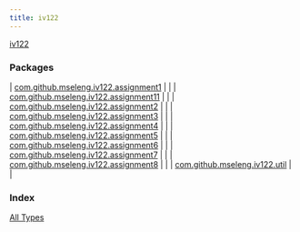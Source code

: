 ```yaml
---
title: iv122
---
```


[iv122](.)

### Packages

| [com.github.mseleng.iv122.assignment1](com.github.mseleng.iv122.assignment1/index.md) |  |
| [com.github.mseleng.iv122.assignment11](com.github.mseleng.iv122.assignment11/index.md) |  |
| [com.github.mseleng.iv122.assignment2](com.github.mseleng.iv122.assignment2/index.md) |  |
| [com.github.mseleng.iv122.assignment3](com.github.mseleng.iv122.assignment3/index.md) |  |
| [com.github.mseleng.iv122.assignment4](com.github.mseleng.iv122.assignment4/index.md) |  |
| [com.github.mseleng.iv122.assignment5](com.github.mseleng.iv122.assignment5/index.md) |  |
| [com.github.mseleng.iv122.assignment6](com.github.mseleng.iv122.assignment6/index.md) |  |
| [com.github.mseleng.iv122.assignment7](com.github.mseleng.iv122.assignment7/index.md) |  |
| [com.github.mseleng.iv122.assignment8](com.github.mseleng.iv122.assignment8/index.md) |  |
| [com.github.mseleng.iv122.util](com.github.mseleng.iv122.util/index.md) |  |

### Index

[All Types](alltypes/index.md)